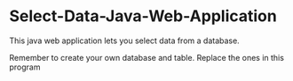 # Select-Data-Java-Web-Application
This java web application lets you select data from a database.

Remember to create your own database and table. Replace the ones in this program
